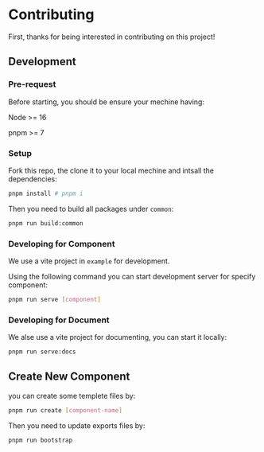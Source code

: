 # Contributing

First, thanks for being interested in contributing on this project!

## Development

### Pre-request

Before starting, you should be ensure your mechine having:

Node >= 16

pnpm >= 7

### Setup

Fork this repo, the clone it to your local mechine and intsall the dependencies:

```sh
pnpm install # pnpm i
```

Then you need to build all packages under `common`:

```sh
pnpm run build:common
```

### Developing for Component

We use a vite project in `example` for development.

Using the following command you can start development server for specify component: 

```sh
pnpm run serve [component]
```

### Developing for Document

We alse use a vite project for documenting, you can start it locally:

```sh
pnpm run serve:docs
```

## Create New Component

you can create some templete files by:

```sh
pnpm run create [component-name]
```

Then you need to update exports files by:

```sh
pnpm run bootstrap
```
